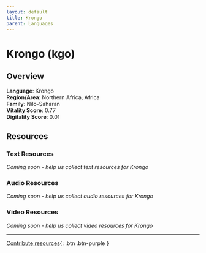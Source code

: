 ```yaml
---
layout: default
title: Krongo
parent: Languages
---
```


# Krongo (kgo)

## Overview

**Language**: Krongo  
**Region/Area**: Northern Africa, Africa  
**Family**: Nilo-Saharan  
**Vitality Score**: 0.77  
**Digitality Score**: 0.01  

## Resources

### Text Resources
*Coming soon - help us collect text resources for Krongo*

### Audio Resources
*Coming soon - help us collect audio resources for Krongo*

### Video Resources
*Coming soon - help us collect video resources for Krongo*

---

[Contribute resources](https://fairtrain.github.io/){: .btn .btn-purple }
